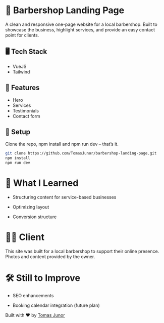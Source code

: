 # 💈 Barbershop Landing Page

A clean and responsive one-page website for a local barbershop. Built to showcase the business, highlight services, and provide an easy contact point for clients.

## 🖥️ Tech Stack
- VueJS
- Tailwind

## 📸 Features
- Hero
- Services
- Testimonials
- Contact form

## 🚀 Setup
Clone the repo, npm install and npm run dev – that’s it.

```bash
git clone https://github.com/TomasJunor/barbershop-landing-page.git
npm install
npm run dev
```

# 🧠 What I Learned
- Structuring content for service-based businesses

- Optimizing layout

- Conversion structure

# 🧔‍♂️ Client
This site was built for a local barbershop to support their online presence. Photos and content provided by the owner.

# 🛠️ Still to Improve
- SEO enhancements

- Booking calendar integration (future plan)

Built with ❤️ by [Tomas Junor](https://github.com/TomasJunor)